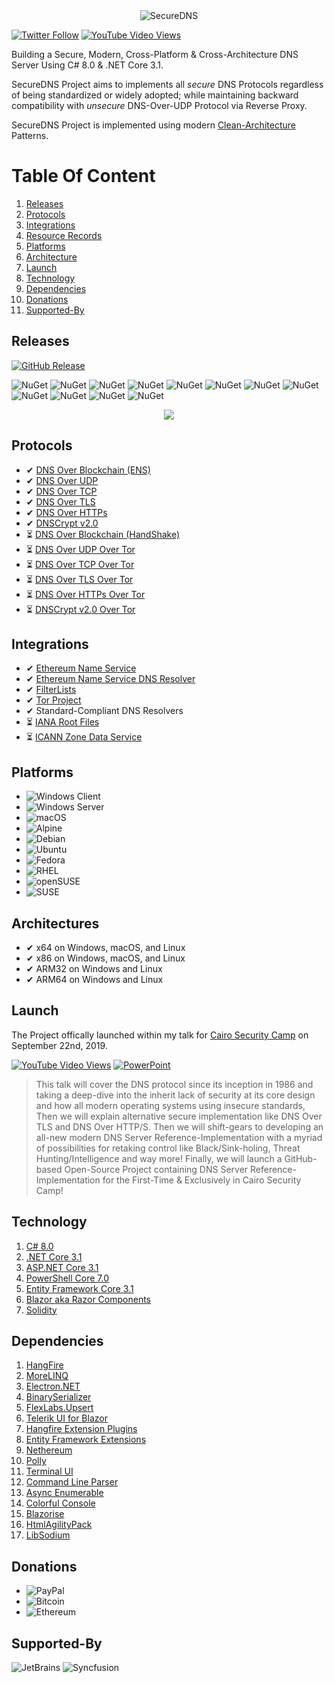﻿<div style="text-align:center"><img src="https://raw.githubusercontent.com/Texnomic/SecureDNS/master/docs/Logo.png" alt="SecureDNS" /></div>


[![Twitter Follow](https://img.shields.io/twitter/follow/Texnomic?color=black&logoColor=blue&style=social)](https://twitter.com/texnomic)
[![YouTube Video Views](https://img.shields.io/youtube/views/24QwvJ1VTmQ?label=YouTube%20%7C%20SecureDNS&style=social)](https://youtu.be/24QwvJ1VTmQ)

Building a Secure, Modern, Cross-Platform & Cross-Architecture DNS Server Using C# 8.0 & .NET Core 3.1.

SecureDNS Project aims to implements all *secure* DNS Protocols regardless of being standardized or widely adopted; while maintaining backward compatibility with *unsecure* DNS-Over-UDP Protocol via Reverse Proxy.

SecureDNS Project is implemented using modern [Clean-Architecture](https://www.amazon.com/Clean-Architecture-Craftsmans-Software-Structure/dp/0134494164) Patterns.

# Table Of Content

1. [Releases](#Releases)
2. [Protocols](#Protocols)
3. [Integrations](#Integrations)
4. [Resource Records](https://github.com/Texnomic/SecureDNS/wiki/Supported-Resource-Records)
5. [Platforms](#Platforms)
6. [Architecture](#Architecture)
7. [Launch](#Launch)
8. [Technology](#Technology)
9. [Dependencies](#Dependencies)
10. [Donations](#Donations)
11. [Supported-By](#Supported-By)

## Releases

[![GitHub Release](https://img.shields.io/github/v/release/Texnomic/SecureDNS?logo=GitHub&include_prereleases&label=GitHub%20Release%20|%20Terminal%20Edition)](https://github.com/Texnomic/SecureDNS/releases)

![NuGet](https://img.shields.io/nuget/vpre/Texnomic.Sodium?logo=NuGet&label=NuGet%20%7C%20Texnomic.Sodium&logoColor=blue&color=blue)
![NuGet](https://img.shields.io/nuget/vpre/Texnomic.Socks5?logo=NuGet&label=NuGet%20%7C%20%09Texnomic.Socks5&logoColor=blue&color=blue)
![NuGet](https://img.shields.io/nuget/vpre/Texnomic.FilterLists?logo=NuGet&label=NuGet%20%7C%20%09Texnomic.FilterLists&logoColor=blue&color=blue)
![NuGet](https://img.shields.io/nuget/vpre/Texnomic.ENS.BaseRegistrar?logo=NuGet&label=NuGet%20%7C%20%09Texnomic.ENS.BaseRegistrar&logoColor=blue&color=blue)
![NuGet](https://img.shields.io/nuget/vpre/Texnomic.ENS.PublicResolver?logo=NuGet&label=NuGet%20%7C%20%09Texnomic.ENS.PublicResolver&logoColor=blue&color=blue)
![NuGet](https://img.shields.io/nuget/vpre/Texnomic.SecureDNS.Abstractions?logo=NuGet&label=NuGet%20%7C%20Texnomic.SecureDNS.Abstractions&logoColor=blue&color=blue) 
![NuGet](https://img.shields.io/nuget/vpre/Texnomic.SecureDNS.Core?logo=NuGet&label=NuGet%20%7C%20Texnomic.SecureDNS.Core&logoColor=blue&color=blue)
![NuGet](https://img.shields.io/nuget/vpre/Texnomic.SecureDNS.Protocols?logo=NuGet&label=NuGet%20%7C%20Texnomic.SecureDNS.Protocols&logoColor=blue&color=blue)
![NuGet](https://img.shields.io/nuget/vpre/Texnomic.SecureDNS.Serialization?logo=NuGet&label=NuGet%20%7C%20Texnomic.SecureDNS.Serialization&logoColor=blue&color=blue)
![NuGet](https://img.shields.io/nuget/vpre/Texnomic.SecureDNS.Middlewares?logo=NuGet&label=NuGet%20%7C%20%09Texnomic.SecureDNS.Middlewares&logoColor=blue&color=blue)
![NuGet](https://img.shields.io/nuget/vpre/Texnomic.SecureDNS.Servers?logo=NuGet&label=NuGet%20%7C%20%09Texnomic.SecureDNS.Servers&logoColor=blue&color=blue)
![NuGet](https://img.shields.io/nuget/vpre/Texnomic.SecureDNS.Extensions?logo=NuGet&label=NuGet%20%7C%20%09Texnomic.SecureDNS.Extensions&logoColor=blue&color=blue)

<div style="text-align:center"><a href="https://www.youtube.com/embed/24QwvJ1VTmQ"><img src="https://raw.githubusercontent.com/Texnomic/SecureDNS/master/docs/YouTube.png" /></a></div>



## Protocols

- ✔ [DNS Over Blockchain (ENS)](https://ens.domains/)
- ✔ [DNS Over UDP](https://tools.ietf.org/html/rfc1035)
- ✔ [DNS Over TCP](https://tools.ietf.org/html/rfc1035)
- ✔ [DNS Over TLS](https://tools.ietf.org/html/rfc7858)
- ✔ [DNS Over HTTPs](https://tools.ietf.org/html/rfc8484)
- ✔ [DNSCrypt v2.0](https://dnscrypt.info/)
- ⏳ [DNS Over Blockchain (HandShake)](https://handshake.org/)
- ⏳ [DNS Over UDP Over Tor](https://tools.ietf.org/html/rfc1035)
- ⏳ [DNS Over TCP Over Tor](https://tools.ietf.org/html/rfc1035)
- ⏳ [DNS Over TLS Over Tor](https://tools.ietf.org/html/rfc7858)
- ⏳ [DNS Over HTTPs Over Tor](https://tools.ietf.org/html/rfc8484)
- ⏳ [DNSCrypt v2.0 Over Tor](https://dnscrypt.info/)

## Integrations

- ✔ [Ethereum Name Service](https://ens.domains/)
- ✔ [Ethereum Name Service DNS Resolver](https://github.com/ensdomains/resolvers)
- ✔ [FilterLists](https://github.com/collinbarrett/FilterLists)
- ✔ [Tor Project](https://www.torproject.org/)
- ✔ Standard-Compliant DNS Resolvers
- ⏳ [IANA Root Files](https://www.iana.org/domains/root/files)
- ⏳ [ICANN Zone Data Service](https://czds.icann.org/home)


## Platforms

- ![Windows Client](https://img.shields.io/static/v1?logo=Windows&label=Windows%20Client&message=7%2C+8.1%2C+10+%281607%2B%29&color=0078D6&logoColor=0078D6)
- ![Windows Server](https://img.shields.io/static/v1?logo=Windows&label=Windows%20Server&message=2012%20R2%2B&color=0078D6&logoColor=0078D6)
- ![macOS](https://img.shields.io/static/v1?logo=Apple&label=macOS&message=10.13%2B&color=999999&logoColor=999999)
- ![Alpine](https://img.shields.io/static/v1?logo=Alpine%20Linux&label=Alpine%20Linux&message=3.10%2B&color=0D597F&logoColor=0D597F)
- ![Debian](https://img.shields.io/static/v1?logo=Debian&label=Debian&message=9%2B&color=A81D33&logoColor=A81D33)
- ![Ubuntu](https://img.shields.io/static/v1?logo=Ubuntu&label=Ubuntu&message=16.04%2B&color=E95420&logoColor=E95420)
- ![Fedora](https://img.shields.io/static/v1?logo=Fedora&label=Fedora&message=29%2B&color=294172&logoColor=294172)
- ![RHEL](https://img.shields.io/static/v1?logo=Red%20Hat&label=Red%20Hat%20Enterprise%20Linux&message=15%2B&color=EE0000&logoColor=EE0000)
- ![openSUSE](https://img.shields.io/static/v1?logo=openSUSE&label=openSUSE&message=15%2B&color=73BA25&logoColor=73BA25)
- ![SUSE](https://img.shields.io/static/v1?logo=openSUSE&label=SUSE%20Enterprise&message=12%20SP2%2B&color=73BA25&logoColor=73BA25)


## Architectures

- ✔ x64 on Windows, macOS, and Linux
- ✔ x86 on Windows, macOS, and Linux
- ✔ ARM32 on Windows and Linux
- ✔ ARM64 on Windows and Linux

## Launch

The Project offically launched within my talk for [Cairo Security Camp](https://cairosecuritycamp.com/sessions/rebuilding-the-domain-name-system/) on September 22nd, 2019.

[![YouTube Video Views](https://img.shields.io/youtube/views/1Gxk40dmbFM?label=YouTube%20%7C%20Cairo%20Security%20Camp%20Talk&style=social)](https://youtu.be/1Gxk40dmbFM)
[![PowerPoint](https://img.shields.io/static/v1?logo=Microsoft%20PowerPoint&label=Rebuilding%20Domain%20Name%20System&message=Presentation&color=B7472A&logoColor=B7472A)](https://raw.githubusercontent.com/Texnomic/SecureDNS/master/docs/Rebuilding.DNS.pptx)

>This talk will cover the DNS protocol since its inception in 1986 and taking a deep-dive into the inherit lack of security at its core design and how all modern operating systems using insecure standards, Then we will explain alternative secure implementation like DNS Over TLS and DNS Over HTTP/S. Then we will shift-gears to developing an all-new modern DNS Server Reference-Implementation with a myriad of possibilities for retaking control like Black/Sink-holing, Threat Hunting/Intelligence and way more! Finally, we will launch a GitHub-based Open-Source Project containing DNS Server Reference-Implementation for the First-Time & Exclusively in Cairo Security Camp!

## Technology

1. [C# 8.0](https://docs.microsoft.com/en-us/dotnet/csharp/whats-new/csharp-8)
2. [.NET Core 3.1](https://dotnet.microsoft.com/download/dotnet-core/3.0)
3. [ASP.NET Core 3.1](https://dotnet.microsoft.com/download/dotnet-core/3.0)
4. [PowerShell Core 7.0](https://github.com/PowerShell/PowerShell)
5. [Entity Framework Core 3.1](https://docs.microsoft.com/en-us/ef/core/)
6. [Blazor aka Razor Components](https://dotnet.microsoft.com/apps/aspnet/web-apps/client)
7. [Solidity](https://github.com/ethereum/solidity)

## Dependencies

1. [HangFire](https://www.hangfire.io/)
2. [MoreLINQ](https://github.com/morelinq/MoreLINQ)
3. [Electron.NET](https://github.com/ElectronNET/Electron.NET)
4. [BinarySerializer](https://github.com/jefffhaynes/BinarySerializer)
5. [FlexLabs.Upsert](https://github.com/artiomchi/FlexLabs.Upsert)
6. [Telerik UI for Blazor](https://www.telerik.com/blazor-ui)
7. [Hangfire Extension Plugins](https://github.com/wanlitao/HangfireExtension)
8. [Entity Framework Extensions](https://entityframework-extensions.net)
9. [Nethereum](https://nethereum.com/)
10. [Polly](https://github.com/App-vNext/Polly)
11. [Terminal UI](https://github.com/migueldeicaza/gui.cs)
12. [Command Line Parser](https://github.com/commandlineparser/commandline)
13. [Async Enumerable](https://github.com/Dasync/AsyncEnumerable)
14. [Colorful Console](http://colorfulconsole.com/)
15. [Blazorise](https://blazorise.com/)
16. [HtmlAgilityPack](https://html-agility-pack.net/)
17. [LibSodium](https://github.com/jedisct1/libsodium)

## Donations

* ![PayPal](https://img.shields.io/static/v1?logo=PayPal&label=PayPal&message=https://www.paypal.me/texnomic&color=blue)
* ![Bitcoin](https://img.shields.io/static/v1?logo=Bitcoin&label=BTC&message=13wMqy8yg9yhJAAP2AXu8A2De1ptAYh6s4&color=orange)
* ![Ethereum](https://img.shields.io/static/v1?logo=Ethereum&label=Ethereum&message=0xfE171b1C5C5584b65ec58a6FA2009f6ECeE812D7&color=black&logoColor=black)

## Supported-By

![JetBrains](https://raw.githubusercontent.com/Texnomic/SecureDNS/master/docs/JetBrains.png "JetBrains")
![Syncfusion](https://raw.githubusercontent.com/Texnomic/SecureDNS/master/docs/Syncfusion.png "Syncfusion")

